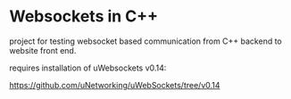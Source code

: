 # Websockets in C++

project for testing websocket based communication from C++ backend to website front end.

requires installation of uWebsockets v0.14:

https://github.com/uNetworking/uWebSockets/tree/v0.14
